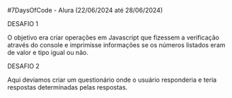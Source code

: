 #7DaysOfCode - Alura (22/06/2024 até 28/06/2024)

DESAFIO 1

  O objetivo era criar operações em Javascript que fizessem a verificação através do console
e imprimisse informações se os números listados eram de valor e tipo igual ou não.

DESAFIO 2

  Aqui deviamos criar um questionário onde o usuário responderia e teria respostas determinadas
pelas respostas.

